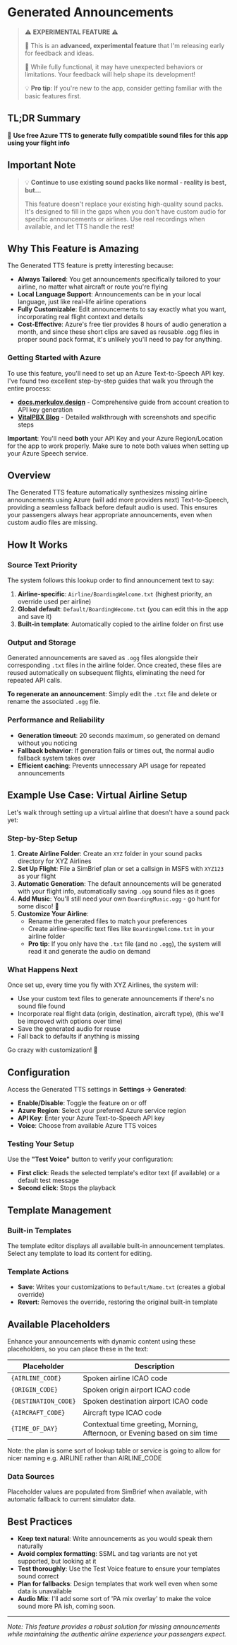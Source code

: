 # Generated Announcements

> ⚠️ **EXPERIMENTAL FEATURE** ⚠️
>
> 🧪 This is an **advanced, experimental feature** that I'm releasing early for feedback and ideas.
>
> 🔬 While fully functional, it may have unexpected behaviors or limitations. Your feedback will help shape its development!
>
> 💡 **Pro tip**: If you're new to the app, consider getting familiar with the basic features first.

## TL;DR Summary

🎯 **Use free Azure TTS to generate fully compatible sound files for this app using your flight info**

## Important Note

> 💡 **Continue to use existing sound packs like normal - reality is best, but...**
>
> This feature doesn't replace your existing high-quality sound packs. It's designed to fill in the gaps when you don't have custom audio for specific announcements or airlines. Use real recordings when available, and let TTS handle the rest!

## Why This Feature is Amazing

The Generated TTS feature is pretty interesting because:

- **Always Tailored**: You get announcements specifically tailored to your airline, no matter what aircraft or route you're flying
- **Local Language Support**: Announcements can be in your local language, just like real-life airline operations
- **Fully Customizable**: Edit announcements to say exactly what you want, incorporating real flight context and details
- **Cost-Effective**: Azure's free tier provides 8 hours of audio generation a month, and since these short clips are saved as reusable .ogg files in proper sound pack format, it's unlikely you'll need to pay for anything.

### Getting Started with Azure
To use this feature, you'll need to set up an Azure Text-to-Speech API key. I've found two excellent step-by-step guides that walk you through the entire process:

- **[docs.merkulov.design](https://docs.merkulov.design/how-to-get-microsoft-azure-tts-api-key/)** - Comprehensive guide from account creation to API key generation
- **[VitalPBX Blog](https://vitalpbx.com/blog/how-to-create-microsoft-azure-tts-api-key/)** - Detailed walkthrough with screenshots and specific steps

**Important**: You'll need **both** your API Key and your Azure Region/Location for the app to work properly. Make sure to note both values when setting up your Azure Speech service.

## Overview

The Generated TTS feature automatically synthesizes missing airline announcements using Azure (will add more providers next) Text-to-Speech, providing a seamless fallback before default audio is used. This ensures your passengers always hear appropriate announcements, even when custom audio files are missing.

## How It Works

### Source Text Priority
The system follows this lookup order to find announcement text to say:
1. **Airline-specific**: `Airline/BoardingWelcome.txt` (highest priority, an override used per airline)
2. **Global default**: `Default/BoardingWecome.txt` (you can edit this in the app and save it)
3. **Built-in template**: Automatically copied to the airline folder on first use

### Output and Storage
Generated announcements are saved as `.ogg` files alongside their corresponding `.txt` files in the airline folder. Once created, these files are reused automatically on subsequent flights, eliminating the need for repeated API calls.

**To regenerate an announcement**: Simply edit the `.txt` file and delete or rename the associated `.ogg` file.

### Performance and Reliability
- **Generation timeout**: 20 seconds maximum, so generated on demand without you noticing
- **Fallback behavior**: If generation fails or times out, the normal audio fallback system takes over
- **Efficient caching**: Prevents unnecessary API usage for repeated announcements

## Example Use Case: Virtual Airline Setup

Let's walk through setting up a virtual airline that doesn't have a sound pack yet:

### Step-by-Step Setup

1. **Create Airline Folder**: Create an `XYZ` folder in your sound packs directory for XYZ Airlines
2. **Set Up Flight**: File a SimBrief plan or set a callsign in MSFS with `XYZ123` as your flight
3. **Automatic Generation**: The default announcements will be generated with your flight info, automatically saving `.ogg` sound files as it goes
4. **Add Music**: You'll still need your own `BoardingMusic.ogg` - go hunt for some disco! 🕺
5. **Customize Your Airline**:
   - Rename the generated files to match your preferences
   - Create airline-specific text files like `BoardingWelcome.txt` in your airline folder
   - **Pro tip**: If you only have the `.txt` file (and no `.ogg`), the system will read it and generate the audio on demand

### What Happens Next

Once set up, every time you fly with XYZ Airlines, the system will:
- Use your custom text files to generate announcements if there's no sound file found
- Incorporate real flight data (origin, destination, aircraft type), (this we'll be improved with options over time)
- Save the generated audio for reuse
- Fall back to defaults if anything is missing

Go crazy with customization! 🎉

## Configuration

Access the Generated TTS settings in **Settings → Generated**:
- **Enable/Disable**: Toggle the feature on or off
- **Azure Region**: Select your preferred Azure service region
- **API Key**: Enter your Azure Text-to-Speech API key
- **Voice**: Choose from available Azure TTS voices

### Testing Your Setup
Use the **"Test Voice"** button to verify your configuration:
- **First click**: Reads the selected template's editor text (if available) or a default test message
- **Second click**: Stops the playback

## Template Management

### Built-in Templates
The template editor displays all available built-in announcement templates. Select any template to load its content for editing.

### Template Actions
- **Save**: Writes your customizations to `Default/Name.txt` (creates a global override)
- **Revert**: Removes the override, restoring the original built-in template

## Available Placeholders

Enhance your announcements with dynamic content using these placeholders, so you can place these in the text:

| Placeholder | Description |
|-------------|-------------|
| `{AIRLINE_CODE}` | Spoken airline  ICAO code |
| `{ORIGIN_CODE}` | Spoken origin airport ICAO code |
| `{DESTINATION_CODE}` | Spoken destination airport ICAO code |
| `{AIRCRAFT_CODE}` | Aircraft type ICAO code |
| `{TIME_OF_DAY}` | Contextual time greeting, Morning, Afternoon, or Evening based on sim time |

Note: the plan is some sort of lookup table or service is going to allow for nicer naming e.g. AIRLINE rather than AIRLINE_CODE

### Data Sources
Placeholder values are populated from SimBrief when available, with automatic fallback to current simulator data.

## Best Practices

- **Keep text natural**: Write announcements as you would speak them naturally
- **Avoid complex formatting**: SSML and tag variants are not yet supported, but looking at it
- **Test thoroughly**: Use the Test Voice feature to ensure your templates sound correct
- **Plan for fallbacks**: Design templates that work well even when some data is unavailable
- **Audio Mix**: I'll add some sort of 'PA mix overlay' to make the voice sound more PA ish, coming soon.

---

*Note: This feature provides a robust solution for missing announcements while maintaining the authentic airline experience your passengers expect.*


